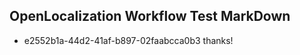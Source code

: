 ## OpenLocalization Workflow Test MarkDown
* e2552b1a-44d2-41af-b897-02faabcca0b3 
thanks!<!--HONumber=Mar16_HO2-->

